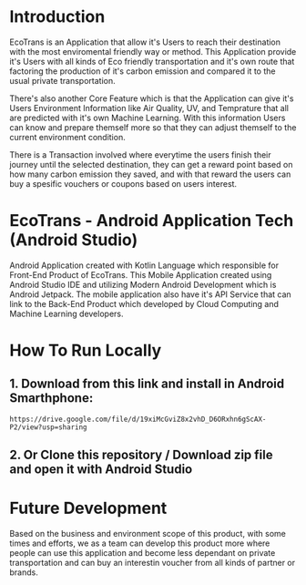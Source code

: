 # Introduction
EcoTrans is an Application that allow it's Users to reach their destination with the most enviromental friendly way or method. This Application provide it's Users with all kinds of Eco friendly transportation and it's own route that factoring the production of it's carbon emission and compared it to the usual private transportation.

There's also another Core Feature which is that the Application can give it's Users Environment Information like Air Quality, UV, and Temprature that all are predicted with it's own Machine Learning. With this information Users can know and prepare themself more so that they can adjust themself to the current environment condition.

There is a Transaction involved where everytime the users finish their journey until the selected destination, they can get a reward point based on how many carbon emission they saved, and with that reward the users can buy a spesific vouchers or coupons based on users interest.

# EcoTrans - Android Application Tech (Android Studio)
Android Application created with Kotlin Language which responsible for Front-End Product of EcoTrans. This Mobile Application created using Android Studio IDE and utilizing Modern Android Development which is Android Jetpack. The mobile application also have it's API Service that can link to the Back-End Product which developed by Cloud Computing and Machine Learning developers.

# How To Run Locally

## 1. Download from this link and install in Android Smarthphone:
```https://drive.google.com/file/d/19xiMcGviZ8x2vhD_D6ORxhn6gScAX-P2/view?usp=sharing```

## 2. Or Clone this repository / Download zip file and open it with Android Studio

# Future Development
Based on the business and environment scope of this product, with some times and efforts, we as a team can develop this product more where people can use this application and become less dependant on private transportation and can buy an interestin voucher from all kinds of partner or brands.
